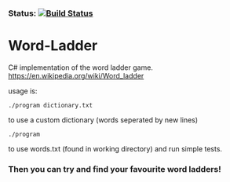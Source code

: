 ### Status: [![Build Status](https://travis-ci.org/robcarlan/Word-Ladder.svg?branch=master)](https://travis-ci.org/robcarlan/Word-Ladder)

# Word-Ladder
C# implementation of the word ladder game.
https://en.wikipedia.org/wiki/Word_ladder

usage is:


    ./program dictionary.txt 
  
to use a custom dictionary (words seperated by new lines)
      
    ./program 
  
to use words.txt (found in working directory) and run simple tests.
     
### Then you can try and find your favourite word ladders!
